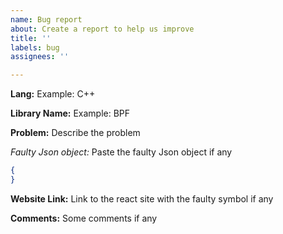 ```yaml
---
name: Bug report
about: Create a report to help us improve
title: ''
labels: bug
assignees: ''

---
```


**Lang:**
Example: C++

**Library Name:**
Example: BPF

**Problem:**
Describe the problem

*Faulty Json object:*
Paste the faulty Json object if any

```json
{
}
```

**Website Link:**
Link to the react site with the faulty symbol if any

**Comments:**
Some comments if any
